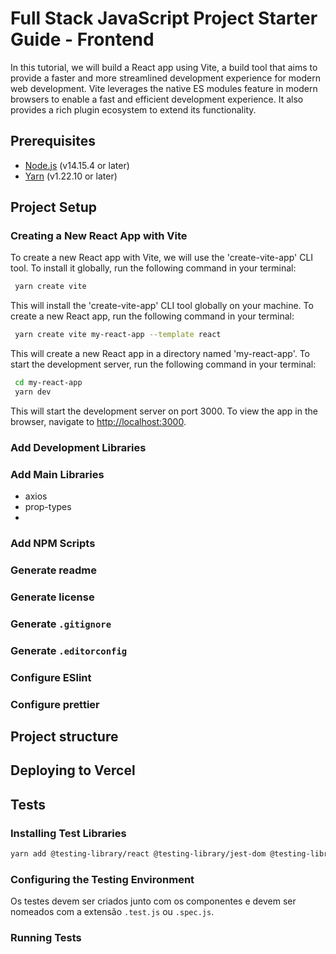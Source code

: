 # Full Stack JavaScript Project Starter Guide - Frontend

In this tutorial, we will build a React app using Vite, a build tool that aims to provide a faster and more streamlined development experience for modern web development. Vite leverages the native ES modules feature in modern browsers to enable a fast and efficient development experience. It also provides a rich plugin ecosystem to extend its functionality.

## Prerequisites

- [Node.js](https://nodejs.org/en/download/) (v14.15.4 or later)
- [Yarn](https://classic.yarnpkg.com/en/docs/install) (v1.22.10 or later)

## Project Setup

### Creating a New React App with Vite

To create a new React app with Vite, we will use the 'create-vite-app' CLI tool. To install it globally, run the following command in your terminal:

```sh
 yarn create vite
```

This will install the 'create-vite-app' CLI tool globally on your machine. To create a new React app, run the following command in your terminal:

```sh
 yarn create vite my-react-app --template react
```

This will create a new React app in a directory named 'my-react-app'. To start the development server, run the following command in your terminal:

```sh
 cd my-react-app
 yarn dev
```

This will start the development server on port 3000. To view the app in the
browser, navigate to <http://localhost:3000>.

### Add Development Libraries

### Add Main Libraries

- axios
- prop-types
-

### Add NPM Scripts

### Generate readme

### Generate license

### Generate `.gitignore`

### Generate `.editorconfig`

### Configure ESlint

### Configure prettier

## Project structure

## Deploying to Vercel

## Tests

### Installing Test Libraries

```sh
yarn add @testing-library/react @testing-library/jest-dom @testing-library/user-event --dev
```

### Configuring the Testing Environment

Os testes devem ser criados junto com os componentes e devem ser nomeados com a extensão `.test.js` ou `.spec.js`.

### Running Tests
